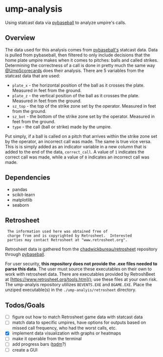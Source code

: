 # ump-analysis
Using statcast data via [pybaseball](https://github.com/jldbc/pybaseball) to analyze umpire's calls.
 
## Overview
The data used for this analysis comes from [pybaseball's](https://github.com/jldbc/pybaseball) statcast data. Data is pulled from pybaseball, then filtered to only include decisions that the home plate umpire makes when it comes to pitches: balls and called strikes. Determining the correctness of a call is done in pretty much the same way [@UmpScorecards](https://umpscorecards.com/home/) does their analysis. There are 5 variables from the statcast data that are used:
* `plate_x` - the horizontal position of the ball as it crosses the plate. Measured in feet from the ground.
* `plate_z` - the vertical position of the ball as it crosses the plate. Measured in feet from the ground.
* `sz_top` - the top of the strike zone set by the operator. Measured in feet from the ground.
* `sz_bot` - the bottom of the strike zone set by the operator. Measured in feet from the ground.
* `type` - the call (ball or strike) made by the umpire.
 
Put simply, if a ball is called on a pitch that arrives within the strike zone set by the operator, an incorrect call was made. The same is true vice versa. This is is simply added as an indicator variable in a new column that is added to the end of the data, `correct_call`. A value of `1` indicates the correct call was made, while a value of `0` indicates an incorrect call was made.

## Dependencies
* pandas
* scikit-learn
* matplotlib
* seaborn

## Retrosheet
     The information used here was obtained free of
     charge from and is copyrighted by Retrosheet.  Interested
     parties may contact Retrosheet at "www.retrosheet.org".
Retrosheet data is gathered from the [chadwickbureau/retrosheet](https://github.com/chadwickbureau/retrosheet) repository through [pybaseball](https://github.com/jldbc/pybaseball).

For user security, **this repository does not provide the .exe files needed to parse this data**. The user must source these executables on their own to work with retrosheet data. There are executables provided by RetroshBeet at [https://www.retrosheet.org/tools.htm](); use these files at your own risk. The ump-analyis repository utilizes `BEVENTS.EXE` and `BGAME.EXE`. Place the unziped executable(s) in the `./ump-analyis/retrosheet` directory.

## Todos/Goals
 - [ ] figure out how to match Retrosheet game data with statcast data
 - [ ] match data to specific umpires, have options for outputs based on missed call frequency, who had the worst calls, etc.
 - [x] implement data visualization with graphs or heatmaps
 - [ ] make it operable from the terminal
 - [ ] add progress bars ([tqdm](https://github.com/tqdm/tqdm)?)
 - [ ] create a GUI